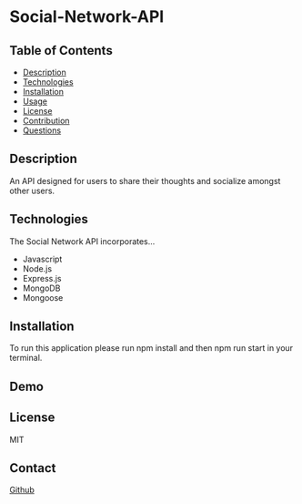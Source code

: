 # Social-Network-API

## Table of Contents

- [Description](#description)
- [Technologies](#Technologies)
- [Installation](#installation)
- [Usage](#usage)
- [License](#license)
- [Contribution](#contribution)
- [Questions](#questions)

## Description
An API designed for users to share their thoughts and socialize amongst other users.

## Technologies
The Social Network API incorporates...
- Javascript
- Node.js
- Express.js
- MongoDB
- Mongoose

## Installation
To run this application please run npm install and then npm run start in your terminal. 

## Demo

## License
MIT

## Contact
[Github](https://github.com/apark0819/)